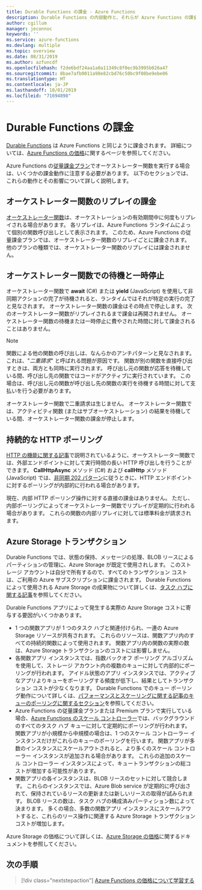 ```yaml
---
title: Durable Functions の課金 - Azure Functions
description: Durable Functions の内部動作と、それらが Azure Functions の課金に与える影響について説明します。
author: cgillum
manager: jeconnoc
keywords: ''
ms.service: azure-functions
ms.devlang: multiple
ms.topic: overview
ms.date: 08/31/2019
ms.author: azfuncdf
ms.openlocfilehash: f2de6bdf24aa1a0a11349c8f0ec9b3995b026a47
ms.sourcegitcommit: 8bae7afb0011a98e82cbd76c50bc9f08be9ebe06
ms.translationtype: HT
ms.contentlocale: ja-JP
ms.lasthandoff: 10/01/2019
ms.locfileid: "71694898"
---
```

# <a name="durable-functions-billing"></a>Durable Functions の課金

[Durable Functions](durable-functions-overview.md) は Azure Functions と同じように課金されます。 詳細については、[Azure Functions の価格](https://azure.microsoft.com/pricing/details/functions/)に関するページを参照してください。

Azure Functions の[従量課金プラン](../functions-scale.md#consumption-plan)でオーケストレーター関数を実行する場合は、いくつかの課金動作に注意する必要があります。 以下のセクションでは、これらの動作とその影響について詳しく説明します。

## <a name="orchestrator-function-replay-billing"></a>オーケストレーター関数のリプレイの課金

[オーケストレーター関数](durable-functions-orchestrations.md)は、オーケストレーションの有効期間中に何度もリプレイされる場合があります。 各リプレイは、Azure Functions ランタイムによって個別の関数呼び出しとして表示されます。 このため、Azure Functions の従量課金プランでは、オーケストレーター関数のリプレイごとに課金されます。 他のプランの種類では、オーケストレーター関数のリプレイには課金されません。

## <a name="awaiting-and-yielding-in-orchestrator-functions"></a>オーケストレーター関数での待機と一時停止

オーケストレーター関数で **await** (C#) または **yield** (JavaScript) を使用して非同期アクションの完了が待機されると、ランタイムではそれが特定の実行の完了と見なされます。 オーケストレーター関数の課金はその時点で停止します。 次のオーケストレーター関数がリプレイされるまで課金は再開されません。 オーケストレーター関数の待機または一時停止に費やされた時間に対して課金されることはありません。

> [!NOTE]
> 関数による他の関数の呼び出しは、なんらかのアンチパターンと見なされます。 これは、"_二重請求_" と呼ばれる問題が原因です。 関数が別の関数を直接呼び出すときは、両方とも同時に実行されます。 呼び出し元の関数が応答を待機している間、呼び出し先の関数ではコードがアクティブに実行されています。 この場合は、呼び出し元の関数が呼び出し先の関数の実行を待機する時間に対して支払いを行う必要があります。
>
> オーケストレーター関数で二重請求は生じません。 オーケストレーター関数では、アクティビティ関数 (またはサブオーケストレーション) の結果を待機している間、オーケストレーター関数の課金が停止します。

## <a name="durable-http-polling"></a>持続的な HTTP ポーリング

[HTTP の機能に関する記事](durable-functions-http-features.md)で説明されているように、オーケストレーター関数では、外部エンドポイントに対して実行時間の長い HTTP 呼び出しを行うことができます。 **CallHttpAsync** メソッド (C#) および **callHttp** メソッド (JavaScript) では、[非同期 202 パターン](durable-functions-http-features.md#http-202-handling)に従うときに、HTTP エンドポイントに対するポーリングが内部的に行われる場合があります。

現在、内部 HTTP ポーリング操作に対する直接の課金はありません。 ただし、内部ポーリングによってオーケストレーター関数でリプレイが定期的に行われる場合があります。 これらの関数の内部リプレイに対しては標準料金が請求されます。

## <a name="azure-storage-transactions"></a>Azure Storage トランザクション

Durable Functions では、状態の保持、メッセージの処理、BLOB リースによるパーティションの管理に、Azure Storage が既定で使用されします。 このストレージ アカウントは自分で所有するので、すべてのトランザクション コストは、ご利用の Azure サブスクリプションに課金されます。 Durable Functions によって使用される Azure Storage の成果物について詳しくは、[タスク ハブに関する記事](durable-functions-task-hubs.md)を参照してください。

Durable Functions アプリによって発生する実際の Azure Storage コストに寄与する要因がいくつかあります。

* 1 つの関数アプリが 1 つのタスク ハブと関連付けられ、一連の Azure Storage リソースが共有されます。 これらのリソースは、関数アプリ内のすべての持続的関数によって使用されます。 関数アプリ内の関数の実際の数は、Azure Storage トランザクションのコストには影響しません。
* 各関数アプリ インスタンスでは、指数バックオフ ポーリング アルゴリズムを使用して、ストレージ アカウント内の複数のキューに対して内部的にポーリングが行われます。 アイドル状態のアプリ インスタンスでは、アクティブなアプリよりキューをポーリングする頻度が低下し、結果としてトランザクション コストが少なくなります。 Durable Functions でのキュー ポーリング動作について詳しくは、[パフォーマンスとスケーリングに関する記事のキューのポーリングに関するセクション](durable-functions-perf-and-scale.md#queue-polling)を参照してください。
* Azure Functions の従量課金プランまたは Premium プランで実行している場合、[Azure Functions のスケール コントローラー](../functions-scale.md#how-the-consumption-and-premium-plans-work)では、バックグラウンドのすべてのタスク ハブ キューに対して定期的にポーリングが行われます。 関数アプリが小規模から中規模の場合は、1 つのスケール コントローラー インスタンスだけがこれらのキューのポーリングを行います。 関数アプリが多数のインスタンスにスケールアウトされると、より多くのスケール コントローラー インスタンスが追加される場合があります。 これらの追加のスケール コントローラー インスタンスによって、キュートランザクションの総コストが増加する可能性があります。
* 関数アプリの各インスタンスは、BLOB リースのセットに対して競合します。 これらのインスタンスでは、Azure Blob service が定期的に呼び出されて、保持されているリースの更新または新しいリースの取得が試みられます。 BLOB リースの数は、タスク ハブの構成済みパーティション数によって決まります。 多くの場合、多数の関数アプリ インスタンスにスケールアウトすると、これらのリース操作に関連する Azure Storage トランザクション コストが増加します。

Azure Storage の価格について詳しくは、[Azure Storage の価格](https://azure.microsoft.com/pricing/details/storage/)に関するドキュメントを参照してください。 

## <a name="next-steps"></a>次の手順

> [!div class="nextstepaction"]
> [Azure Functions の価格について学習する](https://azure.microsoft.com/pricing/details/functions/)
